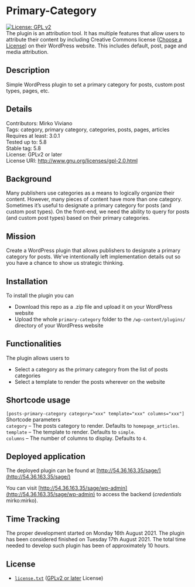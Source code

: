 # Primary-Category
[![License: GPL v2](https://img.shields.io/badge/License-GPL%20v2-blue.svg)](https://www.gnu.org/licenses/old-licenses/gpl-2.0.en.html)  
The plugin is an attribution tool. It has multiple features that allow users to
attribute their content by including Creative Commons license ([Choose a
License](https://creativecommons.org/choose/)) on their WordPress website. This
includes default, post, page and media attribution.

## Description
Simple WordPress plugin to set a primary category for posts, custom post types, pages, etc.

## Details
Contributors: Mirko Viviano  
Tags: category, primary category, categories, posts, pages, articles  
Requires at least: 3.0.1  
Tested up to: 5.8  
Stable tag: 5.8  
License: GPLv2 or later  
License URI: http://www.gnu.org/licenses/gpl-2.0.html  
 
## Background
Many publishers use categories as a means to logically organize their content. However, many pieces of content have more than one category. Sometimes it’s useful to designate a primary category for posts (and custom post types). On the front-end, we need the ability to query for posts (and custom post types) based on their primary categories.

## Mission
Create a WordPress plugin that allows publishers to designate a primary category for posts. We’ve intentionally left implementation details out so you have a chance to show us strategic thinking. 

## Installation
To install the plugin you can
* Download this repo as a .zip file and upload it on your WordPress website
* Upload the whole `primary-category` folder to the `/wp-content/plugins/` directory of your WordPress website

## Functionalities
The plugin allows users to
* Select a category as the primary category from the list of posts categories
* Select a template to render the posts wherever on the website

## Shortcode usage
`[posts-primary-category category="xxx" template="xxx" columns="xxx"]`  
Shortcode parameters  
`category` – The posts category to render. Defaults to `homepage_articles`.  
`template` – The template to render. Defaults to `simple`.  
`columns` – The number of columns to display. Defaults to `4`.  

## Deployed application
The deployed plugin can be found at 
[http://54.36.163.35/sage/](http://54.36.163.35/sage/)

You can visit [http://54.36.163.35/sage/wp-admin](http://54.36.163.35/sage/wp-admin) to access the backend (*credentials* mirko:mirko).

## Time Tracking
The proper development started on Monday 16th August 2021. The plugin has been considered finished on Tuesday 17th August 2021. The total time needed to develop such plugin has been of approximately 10 hours. 

## License
* [`license.txt`](license.txt) ([GPLv2 or later][gplv2] License)

[gplv2]: https://opensource.org/licenses/GPL-2.0 "GNU General Public License version 2 | Open Source Initiative"